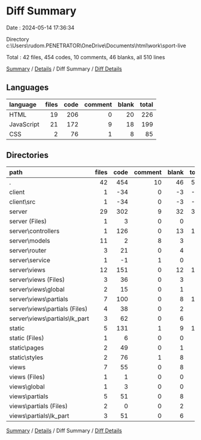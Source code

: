 # Diff Summary

Date : 2024-05-14 17:36:34

Directory c:\\Users\\rudom.PENETRATOR\\OneDrive\\Documents\\html\\work\\sport-live

Total : 42 files,  454 codes, 10 comments, 46 blanks, all 510 lines

[Summary](results.md) / [Details](details.md) / Diff Summary / [Diff Details](diff-details.md)

## Languages
| language | files | code | comment | blank | total |
| :--- | ---: | ---: | ---: | ---: | ---: |
| HTML | 19 | 206 | 0 | 20 | 226 |
| JavaScript | 21 | 172 | 9 | 18 | 199 |
| CSS | 2 | 76 | 1 | 8 | 85 |

## Directories
| path | files | code | comment | blank | total |
| :--- | ---: | ---: | ---: | ---: | ---: |
| . | 42 | 454 | 10 | 46 | 510 |
| client | 1 | -34 | 0 | -3 | -37 |
| client\\src | 1 | -34 | 0 | -3 | -37 |
| server | 29 | 302 | 9 | 32 | 343 |
| server (Files) | 1 | 3 | 0 | 0 | 3 |
| server\\controllers | 1 | 126 | 0 | 13 | 139 |
| server\\models | 11 | 2 | 8 | 3 | 13 |
| server\\router | 3 | 21 | 0 | 4 | 25 |
| server\\service | 1 | -1 | 1 | 0 | 0 |
| server\\views | 12 | 151 | 0 | 12 | 163 |
| server\\views (Files) | 3 | 36 | 0 | 3 | 39 |
| server\\views\\global | 2 | 15 | 0 | 1 | 16 |
| server\\views\\partials | 7 | 100 | 0 | 8 | 108 |
| server\\views\\partials (Files) | 4 | 38 | 0 | 2 | 40 |
| server\\views\\partials\\lk_part | 3 | 62 | 0 | 6 | 68 |
| static | 5 | 131 | 1 | 9 | 141 |
| static (Files) | 1 | 6 | 0 | 0 | 6 |
| static\\pages | 2 | 49 | 0 | 1 | 50 |
| static\\styles | 2 | 76 | 1 | 8 | 85 |
| views | 7 | 55 | 0 | 8 | 63 |
| views (Files) | 1 | 1 | 0 | 0 | 1 |
| views\\global | 1 | 3 | 0 | 0 | 3 |
| views\\partials | 5 | 51 | 0 | 8 | 59 |
| views\\partials (Files) | 2 | 0 | 0 | 2 | 2 |
| views\\partials\\lk_part | 3 | 51 | 0 | 6 | 57 |

[Summary](results.md) / [Details](details.md) / Diff Summary / [Diff Details](diff-details.md)